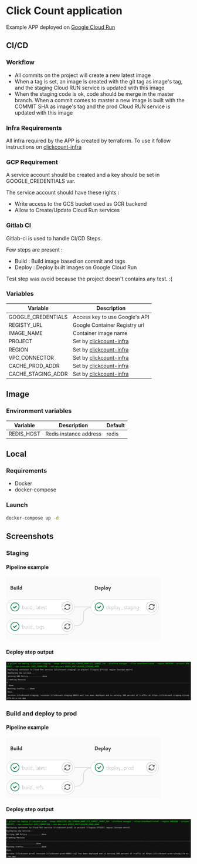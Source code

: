 # Click Count application

Example APP deployed on [Google Cloud Run](https://cloud.google.com/run)

## CI/CD

### Workflow

* All commits on the project will create a new latest image
* When a tag is set, an image is created with the git tag as image's tag, and the staging Cloud RUN service is updated with this image
* When the staging code is ok, code should be merge in the master branch. When a commit comes to master a new image is built with the COMMIT SHA as image's tag and the prod Cloud RUN service is updated with this image
### Infra Requirements

All infra required by the APP is created by terraform. To use it follow instructions on [clickcount-infra](https://github.com/Krast76/clickcount-infra)

### GCP Requirement

A service account should be created and a key should be set in GOOGLE_CREDENTIALS var.

The service account should have these rights :

* Write access to the GCS bucket used as GCR backend
* Allow to Create/Update Cloud Run services

### Gitlab CI

Gitlab-ci is used to handle CI/CD Steps.

Few steps are present :

* Build : Build image based on commit and tags
* Deploy : Deploy built images on Google Cloud Run

Test step was avoid because the project doesn't contains any test. :(

### Variables

Variable | Description
--- | --- 
GOOGLE_CREDENTIALS | Access key to use Google's API
REGISTY_URL | Google Container Registry url
IMAGE_NAME | Container image name
PROJECT | Set by [clickcount-infra](https://github.com/Krast76/clickcount-infra)
REGION | Set by [clickcount-infra](https://github.com/Krast76/clickcount-infra)
VPC_CONNECTOR | Set by [clickcount-infra](https://github.com/Krast76/clickcount-infra)
CACHE_PROD_ADDR | Set by [clickcount-infra](https://github.com/Krast76/clickcount-infra) 
CACHE_STAGING_ADDR | Set by [clickcount-infra](https://github.com/Krast76/clickcount-infra)

## Image

### Environment variables

Variable | Description | Default
--- | --- | ---
REDIS_HOST | Redis instance address | redis 

## Local

### Requirements

* Docker
* docker-compose

### Launch
```bash
docker-compose up -d
```


## Screenshots

### Staging

#### Pipeline example

![](./img/clickcount-staging.png)

#### Deploy step output

![](./img/clickcount-deploy-staging.png)

### Build and deploy to prod

#### Pipeline example

![](./img/clickcount-prod.png)

#### Deploy step output

![](./img/clickcount-deploy-prod.png)